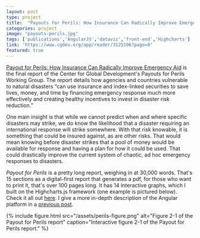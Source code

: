 ```yaml
---
layout: post
type: project
title:  "Payouts for Perils: How Insurance Can Radically Improve Emergency Aid"
categories: project
image: "payouts-perils.jpg"
tags: ['publications','AngularJS','dataviz','front-end','Highcharts']
link: 'https://www.cgdev.org/app/reader/3125196?page=0'
featured: true
---
```


[Payout for Perils: How Insurance Can Radically Improve Emergency Aid](https://www.cgdev.org/app/reader/3125196?page=0) is the final report of the Center for Global Development's Payouts for Perils Working Group. The report details how agencies and countries vulnerable to natural disasters “can use insurance and index-linked securities to save lives, money, and time by financing emergency response much more effectively and creating healthy incentives to invest in disaster risk reduction.”

One main insight is that while we cannot predict when and where specific disasters may strike, we do know the likelihood that a disaster requiring an international response will strike somewhere. With that risk knowable, it is something that could be insured against, as are other risks. That would mean knowing before disaster strikes that a pool of money would be available for response and having a plan for how it could be used. That could drastically improve the current system of chaotic, ad hoc emergency responses to disasters.

*Payout for Perils* is a pretty long report, weighing in at 30,000 words. That's 15 sections as a digital-first report that generates a pdf, for those who want to print it, that's over 100 pages long. It has 14 interactive graphs, which I built on the Highcharts.js framework (one example is pictured below). Check it all out [here](https://www.cgdev.org/app/reader/3125196?page=0). I give a more in-depth description of the Angular platform in a [previous post](/project/2016/04/12/single-page-app-digital-first-publication/).

{% include figure.html src="/assets/perils-figure.png" alt="Figure 2-1 of the Payout for Perils report"  caption="Interactive figure 2-1 of the Payout for Perils report." %}